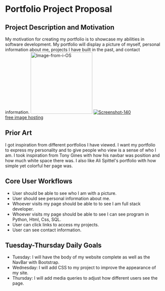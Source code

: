 # Portfolio Project Proposal 
## Project Description and Motivation
My motivation for creating my portfolio is to showcase my abilities in software development. My portfolio will display a picture of myself, personal information about me, projects I have built in the past, and contact information.
<a href="https://ibb.co/VDL7kNg"><img width="200" src="https://i.ibb.co/P4r7VYc/Image-from-i-OS.jpg" alt="Image-from-i-OS" border="0"></a>
<a href="https://ibb.co/7XGdNSG"><img src="https://i.ibb.co/XbzrkWz/Screenshot-140.png" alt="Screenshot-140" border="0"></a><br /><a target='_blank' href='https://imgbb.com/'>free image hosting</a><br />
## Prior Art
I got inspiration from different portfolios I have viewed. I want my portfolio to express my personality and to give people who view is a sense of who I am. I took inspiration from Tony Gines with how his navbar was position and how much white space there was. I also like Ali Spittel's portfolio with how simple yet colorful her page was. 
## Core User Workflows
 - User should be able to see who I am with a picture. 
 - User should see personal information about me.
 - Whoever visits my page should be able to to see I am full stack developer.
 - Whoever visits my page should be able to see I can see program in Python, Html, Css, SQL. 
 - User can click links to access my projects. 
 - User can see contact information. 
## Tuesday-Thursday Daily Goals
 - Tuesday: I will have the body of my website complete as well as the NavBar with Bootstrap. 
 - Wednesday: I will add CSS to my project to improve the appearance of my site.
 - Thursday: I will add media queries to adjust how different users see the page. 